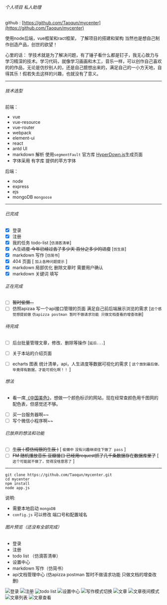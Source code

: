 ###### 个人项目 私人助理

github : [https://github.com/Taoqun/mycenter](https://github.com/Taoqun/mycenter)

使用node后端，vue框架和ract框架，
了解项目的搭建和架构
当然也是想自己制作创造产品，创世的欲望！

心里的话：
学技术就是为了解决问题，有了锤子看什么都是钉子，我无心致力与学习精深的技术。学习代码，就像学习画画和木工，音乐一样，可以创作自己喜欢的的作品，无论是仿抄别人的，还是自己臆想出来的，满足自己的一小方天地，自得其乐！假若失去这样的兴趣，也就没有了意义。

-----------
###### 技术选型
前端：
- vue
- vue-resource
- vue-router
- webpack
- element-ui
- react
- antd UI
- markdown 解析 使用`segmentFault` 官方库 [HyperDown.js](https://github.com/SegmentFault/HyperDown.js)生成页面
- 字体采用 有字库 提供的苹方字体

后端：
- node
- express
- ejs
- mongoDB `mongoose`

--------------

###### 已完成
- [x] 登录
- [x] 注册
- [x] 我的任务 todo-list [`仿滴答清单`]
- [x] ~~人生进度 今年已经过去了多少天 百分之多少的进度~~ [`仿生辰`]
- [x] markdown 写作 [`仿简书`]
- [x] 404 页面 [ `加上各种问题提示` ]
- [x] markdown 局部优化 删除文章时 需要用户确认
- [x] markdown 关键词 填写

###### 正在完成
- [ ] ~~暂时偷懒...~~
- [ ] 仿照apizaa 写一个api接口管理的页面 满足自己前后端展示浏览的需求 [`这个感觉想提前做` `仿apizza postman 暂时不做请求功能 只做文档查看的增查改删`]

###### 待完成
- [ ] 后台批量管理文章，修改、删除等操作 [`延后...`]
- [ ] 关于本站的介绍页面
- [ ] echarts 图表 统计清单，api，人生进度等数据可视化的需求 [ `这个放到最后做，毕竟得有数据，才能可视化啊！！` ]


###### 想法
- 看一席[《中国美色》](http://v.youku.com/v_show/id_XMjUzMDE4OTU4OA==.html?spm=a2h0z.8244218.2371631.5&from=y1.9-3.1)，想做一个颜色标识的网站，现在经常查颜色用千图网的配色表，但感觉还不够。
- [ ] 买一台服务器啊~~
- [ ] 写个微信小程序啊~~

######  已放弃的想法和功能
- [ ] ~~生辰 ( 模仿纯银的生辰 )~~ [ `偷懒中` `没有兴趣继续往下做了 pass` ]
- [ ] ~~FM 随机播放音乐 豆瓣接口 已经用request抓了几千条数据存在数据库里了~~ [ `这个可能就不做了，觉得没啥意思了` ]

---------------

```
git clone https://github.com/Taoqun/mycenter.git
cd mycenter
npm install
node app.js
```

说明:
- 需要本地启动 `mongoDB`
- `config.js` 可以修改 端口号和配置域名

###### 图片预览（还没有全部完成）

- 登录
- 注册
- todo list （仿滴答清单）
- 设置中心
- markdown 写作（仿简书）
- api文档管理中心 (仿apizza postman 暂时不做请求功能 只做文档的增查改删)

![登录](http://ocrcrbkp1.bkt.clouddn.com/myCenter/login.png)
![注册](http://ocrcrbkp1.bkt.clouddn.com/myCenter/register.png)
![todo list](http://ocrcrbkp1.bkt.clouddn.com/myCenter/todo_list.png)
![设置中心](http://ocrcrbkp1.bkt.clouddn.com/myCenter/setting.png)
![写作模式切换](http://ocrcrbkp1.bkt.clouddn.com/myCenter/%E6%96%87%E7%AB%A0-%E5%86%99%E4%BD%9C%E6%A8%A1%E5%BC%8F%E5%88%87%E6%8D%A2.png)
![文章](http://ocrcrbkp1.bkt.clouddn.com/myCenter/%E6%96%87%E7%AB%A0.png)
![文章夜间模式](http://ocrcrbkp1.bkt.clouddn.com/myCenter/%E6%96%87%E7%AB%A0%E5%A4%9C%E9%97%B4%E6%A8%A1%E5%BC%8F.png)
![文章列表](http://ocrcrbkp1.bkt.clouddn.com/myCenter/%E6%96%87%E7%AB%A0%E5%88%97%E8%A1%A8.png)
![文章查看](http://ocrcrbkp1.bkt.clouddn.com/myCenter/paper.png)
